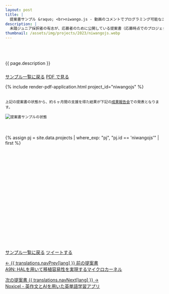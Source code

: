 ```yaml
---
layout: post
title: |
  提案書サンプル &raquo; <br>niwango.js - 動画のコメントでプログラミング可能なニワン語の実行エンジン
description: |
  未踏ジュニア採択者の有志が、応募者のために公開している提案書（応募時点でのプロジェクト概要）です。
thumbnail: /assets/img/projects/2023/niwangojs.webp
---
```


<p style='padding: 50px 0px 10px;'>{{ page.description }}</p>

<div class='flex'>
  <a class="button" href="/applications#sample">サンプル一覧に戻る</a>
  <a class="button" href="/applications/niwangojs.pdf">PDF で見る</a>
</div>

{% include render-pdf-application.html project_id="niwangojs" %}

<div class='note' style='margin: 30px auto 50px;'><small>上記の提案書の状態から、約６ヶ月間の支援を得た結果が下記の<a href='/projects/2023#final'>成果報告会</a>での発表となります。<br><br><img src="/assets/img/spinner.svg" data-src="/assets/img/schedule_sample.webp" alt="提案書サンプルの状態" class="lazyload"></small></div>

{% assign pj = site.data.projects | where_exp: "pj", "pj.id == 'niwangojs'" | first %}
<div class="youtube">
  <iframe width="560" height="315" class="lazyload" data-src="https://www.youtube.com/embed/{{ pj.final }}?rel=0{% if pj.final_start %}&start={{ pj.final_start }}{% endif %}" frameborder="0" allow="accelerometer; autoplay; clipboard-write; encrypted-media; gyroscope; picture-in-picture" allowfullscreen=""></iframe>
</div>

<div class='flex'>
  <a class="button" href="/applications#sample">サンプル一覧に戻る</a>
  <a class="button" href='https://twitter.com/intent/tweet?text=提案書サンプル%20-%20niwango.js - 動画のコメントでプログラミング可能なニワン語の実行エンジン&hashtags=未踏ジュニア&url={{ site.url }}/applications/niwangojs&lang=jp&related=mitoujr'>ツイートする</a>
</div>

<nav>
  <p class='nav prev'>
    <a href='a9n' title='A9N: HALを用いて移植容易性を実現するマイクロカーネル'>
      &larr; {{ translations.navPrev[lang] }} 前の提案書
      <br>
      A9N: HALを用いて移植容易性を実現するマイクロカーネル
    </a>
  </p>

  <p class='nav next'>
    <a href='noxicel' title='Noxicel - 英作文とAIを用いた英単語学習アプリ'>
      次の提案書 {{ translations.navNext[lang] }} &rarr;
      <br>
      Noxicel - 英作文とAIを用いた英単語学習アプリ
    </a>
  </p>
</nav>
